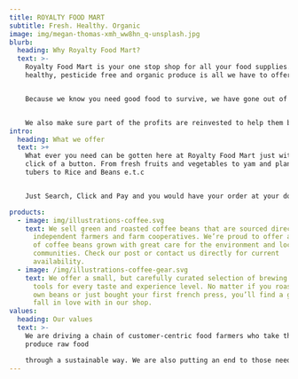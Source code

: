 ```yaml
---
title: ROYALTY FOOD MART
subtitle: Fresh. Healthy. Organic
image: img/megan-thomas-xmh_ww8hn_q-unsplash.jpg
blurb:
  heading: Why Royalty Food Mart?
  text: >-
    Royalty Food Mart is your one stop shop for all your food supplies. Fresh,
    healthy, pesticide free and organic produce is all we have to offer. 


    Because we know you need good food to survive, we have gone out of our way to provide only the best agricultural and organic produce directly from small scale sustainable farmers. 


    We also make sure part of the profits are reinvested to help them build their families and communities so that they can keep providing just the best for you alone.
intro:
  heading: What we offer
  text: >+
    What ever you need can be gotten here at Royalty Food Mart just with the
    click of a button. From fresh fruits and vegetables to yam and plantain
    tubers to Rice and Beans e.t.c


    Just Search, Click and Pay and you would have your order at your doorstep within 24hrs. Yes! We are that good.

products:
  - image: img/illustrations-coffee.svg
    text: We sell green and roasted coffee beans that are sourced directly from
      independent farmers and farm cooperatives. We’re proud to offer a variety
      of coffee beans grown with great care for the environment and local
      communities. Check our post or contact us directly for current
      availability.
  - image: /img/illustrations-coffee-gear.svg
    text: We offer a small, but carefully curated selection of brewing gear and
      tools for every taste and experience level. No matter if you roast your
      own beans or just bought your first french press, you’ll find a gadget to
      fall in love with in our shop.
values:
  heading: Our values
  text: >-
    We are driving a chain of customer-centric food farmers who take the time to
    produce raw food 

    through a sustainable way. We are also putting an end to those needless and time-consuming rides to the market and creating an avenue where you can shop in peace from the comfort of your home The amazing part is that you are satisfied the farmer is as well because together we empower a farmer and make a customer more comfortable and give them time to what they love the most.
---
```

